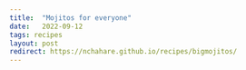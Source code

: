 ```yaml
---
title:  "Mojitos for everyone"
date:   2022-09-12
tags: recipes
layout: post
redirect: https://nchahare.github.io/recipes/bigmojitos/
---
```




